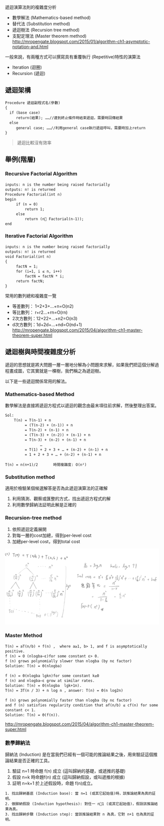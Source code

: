 
遞迴演算法則的複雜度分析
- 數學解法 (Mathematics-based method)
- 替代法 (Substitution method)
- 遞迴樹法 (Recursion tree method)
- 支配定理法 (Master theorem method)
http://mropengate.blogspot.com/2015/01/algorithm-ch1-asymptotic-notation-and.html

一般來說，有兩種方式可以撰寫具有重覆執行 (Repetitive)特性的演算法
- Iteration (迴圈)
- Recursion (遞迴)

## 遞迴架構

```
Procedure 遞迴副程式名(參數)
{
  if (base case)
     return(結果); ……//達到終止條件時結束遞迴，需要時回傳結果
  else 
     general case; ……//利用general case執行遞迴呼叫，需要時加上return
}
```

> 遞迴比較沒有效率


## 舉例(階層)
### Recursive Factorial Algorithm

```
inputs: n is the number being raised factorially
outputs: n! is returned
Procedure Factorial(int n)
begin
     if (n = 0)
         return 1;
     else
         return (n Factorial(n-1));
end
```

### Iterative Factorial Algorithm

```
inputs: n is the number being raised factorially
outputs: n! is returned
void Factorial(int n)
{
     factN = 1;
     for (i=1, i ≤ n, i++)
         factN = factN * i;
     return factN;
}
```


常用的數列總和複雜度一覽
- 等差數列： 1+2+3+…+n=O(n2)  
- 等比數列： r+r2…+rn=O(rn)
- 2次方數列：12+22+…+n2=O(n3)
- d次方數列：1d+2d+…+nd=O(nd+1)
http://mropengate.blogspot.com/2015/04/algorithm-ch1-master-theorem-super.html

## 遞迴樹與時間複雜度分析
遞迴的思想就是將大問題一層一層地分解為小問題來求解，如果我們把這個分解過程畫成圖，它其實就是一棵樹，我們稱之為遞迴樹。

以下是一些遞迴關係常用的解法。

### Mathematics-based Method
數學解法是直接將遞迴方程式以遞迴的觀念由最末項往前求解，然後整理出答案。

```
Sol:
    T(n) = T(n-1) + n 
         = (T(n-2) + (n-1)) + n 
         = T(n-2) + (n-1) + n
         = (T(n-3) + (n-2)) + (n-1) + n 
         = T(n-3) + (n-2) + (n-1) + n
                …
         = T(1) + 2 + 3 + … + (n-2) + (n-1) + n
         = 1 + 2 + 3 + … + (n-2) + (n-1) + n

T(n) = n(n+1)/2       時間複雜度: O(n²)                                          
```

### Substitution method
適用於檢驗某個候選解答是否為此遞迴演算法的正確解

1. 利用猜測、觀察或匯整的方式，找出遞迴方程式的解
2. 利用數學歸納法証明此解是正確的


### Recursion-tree method
1. 依照遞迴定義展開
2. 對每一層的cost加總，得到per-level cost 
3. 加總per-level cost，得到total cost

![](../Screenshot/img2-1.jpg)


### Master Method
```
T(n) = aT(n/b) + f(n) ,  where a≥1, b> 1, and f is asymptotically positive. 
f (n) = O (nlogba–ε)for some constant ε> 0.
f (n) grows polynomially slower than nlogba (by nε factor)
Solution: T(n) = Θ(nlogba)
 
f (n) = Θ(nlogba lgkn)for some constant k≥0
f (n) and nlogba–ε grow at similar rates. 
Solution: T(n) = Θ(nlogba  lgk+1n).
T(n) = 3T(n / 3) + n log n , answer: T(n) = Θ(n log2n) 
  
f (n) grows polynomially faster than nlogba (by nε factor)
and f (n) satisfies regularity condition that af(n/b) ≤ cf(n) for some constant c< 1.
Solution: T(n) = Θ(f(n)).  
```

http://mropengate.blogspot.com/2015/04/algorithm-ch1-master-theorem-super.html


### 數學歸納法
歸納法 (Induction) 是在當我們已經有一個可能的推論結果之後，用來驗証這個推論結果是否正確的工具。

1. 驗証 n=1 時命題 f(n) 成立 (這叫歸納的基礎，或遞推的基礎)
2. 假設 n=k 時命題f(n) 成立 (這叫歸納假設，或叫遞推的根據) 
3. 証明 n=k+1 於上述假設時，命題 f(n)成立。

```
1. 找出歸納基底 (Induction base): 當 n=1 (或其它起始值)時，該推論結果為真的証明。
2. 做歸納假設 (Induction hypothesis): 對任一 n1 (或其它起始值)，假設該推論結果為真。
3. 找出歸納步驟 (Induction step): 當該推論結果對 n 為真，它對 n+1 也為真的証明。       
```
